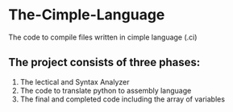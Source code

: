 # The-Cimple-Language

The code to compile files written in cimple language (.ci)

## The project consists of three phases:
1. The lectical and Syntax Analyzer
2. The code to translate python to assembly language
3. The final and completed code including the array of variables

